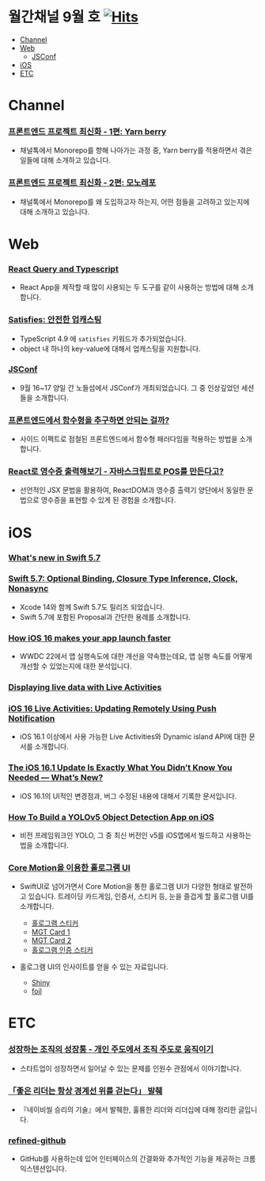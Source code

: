 # 월간채널 9월 호 [![Hits](https://hits.seeyoufarm.com/api/count/incr/badge.svg?url=https%3A%2F%2Fgithub.com%2Fchannel-io%2Fmonthly-channel%2Fblob%2Fmain%2Fissues%2F2022-09.md&count_bg=%2379C83D&title_bg=%23555555&icon=&icon_color=%23E7E7E7&title=hits&edge_flat=false)](https://hits.seeyoufarm.com)

- [Channel](#Channel)
- [Web](#Web)
  - [JSConf](#JSConf)
- [iOS](#iOS)
- [ETC](#ETC)

# Channel

### [프론트엔드 프로젝트 최신화 - 1편: Yarn berry](https://channel.io/ko/blog/frontend_yarnberry)
- 채널톡에서 Monorepo를 향해 나아가는 과정 중, Yarn berry를 적용하면서 겪은 일들에 대해 소개하고 있습니다.

### [프론트엔드 프로젝트 최신화 - 2편: 모노레포](https://channel.io/ko/blog/monorepo-in-operation)
- 채널톡에서 Monorepo를 왜 도입하고자 하는지, 어떤 점들을 고려하고 있는지에 대해 소개하고 있습니다.

# Web

### [React Query and Typescript](https://tkdodo.eu/blog/react-query-and-type-script)
- React App을 제작할 때 많이 사용되는 두 도구를 같이 사용하는 방법에 대해 소개합니다.

### [Satisfies: 안전한 업캐스팅](https://news.hada.io/topic?id=7395)
- TypeScript 4.9 에 `satisfies` 키워드가 추가되었습니다.
- object 내 하나의 key-value에 대해서 업캐스팅을 지원합니다.

### [JSConf](https://2022.jsconf.kr/en)
- 9월 16~17 양일 간 노들섬에서 JSConf가 개최되었습니다. 그 중 인상깊었던 세션들을 소개합니다.

### [프론트엔드에서 함수형을 추구하면 안되는 걸까?](https://moonlit-nougat-422445.netlify.app/1)
- 사이드 이펙트로 점철된 프론트엔드에서 함수형 패러다임을 적용하는 방법을 소개합니다.

### [React로 영수증 출력해보기 - 자바스크립트로 POS를 만든다고?](https://slides.com/seokjume/react-thermal-print)
- 선언적인 JSX 문법을 활용하여, ReactDOM과 영수증 출력기 양단에서 동일한 문법으로 영수증을 표현할 수 있게 된 경험을 소개합니다.

# iOS

### [What's new in Swift 5.7](https://blog.swiftify.com/whats-new-in-swift-5-7-e0a2ba39fb78)
### [Swift 5.7: Optional Binding, Closure Type Inference, Clock, Nonasync](https://blog.appsynth.net/swift-5-7-optional-binding-closure-type-inference-clock-noasync-657b583eb26d)
- Xcode 14와 함께 Swift 5.7도 릴리즈 되었습니다.
- Swift 5.7에 포함된 Proposal과 간단한 용례를 소개합니다.

### [How iOS 16 makes your app launch faster](https://medium.com/geekculture/how-ios-16-makes-your-app-launch-faster-1c27fd442738)
- WWDC 22에서 앱 실행속도에 대한 개선을 약속했는데요, 앱 실행 속도를 어떻게 개선할 수 있었는지에 대한 분석입니다.

### [Displaying live data with Live Activities](https://developer.apple.com/documentation/activitykit/displaying-live-data-with-live-activities)
### [iOS 16 Live Activities: Updating Remotely Using Push Notification](https://betterprogramming.pub/ios-live-activities-updating-remotely-using-push-notification-34911a1bcc5e)
- iOS 16.1 이상에서 사용 가능한 Live Activities와 Dynamic island API에 대한 문서를 소개합니다.

### [The iOS 16.1 Update Is Exactly What You Didn’t Know You Needed — What’s New?](https://medium.com/macoclock/the-ios-16-1-update-is-exactly-what-you-didnt-know-you-needed-what-s-new-5d5a226edd0f)
- iOS 16.1의 UI적인 변경점과, 버그 수정된 내용에 대해서 기록한 문서입니다.

### [How To Build a YOLOv5 Object Detection App on iOS](https://betterprogramming.pub/how-to-build-a-yolov5-object-detection-app-on-ios-39c8c77dfe58)
- 비전 프레임워크인 YOLO, 그 중 최신 버전인 v5를 iOS앱에서 빌드하고 사용하는 법을 소개합니다.

### [Core Motion을 이용한 홀로그램 UI](https://twitter.com/DLX/status/1548394899606683650)
- SwiftUI로 넘어가면서 Core Motion을 통한 홀로그램 UI가 다양한 형태로 발전하고 있습니다. 트레이딩 카드게임, 인증서, 스티커 등, 눈을 즐겁게 할 홀로그램 UI를 소개합니다.
    - [홀로그램 스티커](https://twitter.com/AdamWhitcroft/status/1559310391359852544)
    - [MGT Card 1](https://twitter.com/lionseyeapp/status/1569170659221143558)
    - [MGT Card 2](https://twitter.com/orlandogherrera/status/1561072236370354176)
    - [홀로그램 인증 스티커](https://twitter.com/DLX/status/1545370489081794561)

- 홀로그램 UI의 인사이트를 얻을 수 있는 자료입니다.
    - [Shiny](https://github.com/efremidze/Shiny)
    - [foil](https://pub.dev/packages/foil)

# ETC

### [성장하는 조직의 성장통 - 개인 주도에서 조직 주도로 움직이기](https://m.facebook.com/story.php?story_fbid=pfbid02GajXgLFT8eabu8jRqHvxrKqUbYy9ZzJLAiS4sRjzLc1bwdmsPwSQAxWNjQ6AoU9Fl&id=1126437392)
- 스타트업이 성장하면서 일어날 수 있는 문제를 인원수 관점에서 이야기합니다.

### [「좋은 리더는 항상 경계선 위를 걷는다」 발췌](https://ahnheejong.name/articles/good-leader-navy-seals/)
- 『네이비씰 승리의 기술』에서 발췌한, 훌륭한 리더와 리더십에 대해 정리한 글입니다.

### [refined-github](https://github.com/refined-github/refined-github)
- GitHub를 사용하는데 있어 인터페이스의 간결화와 추가적인 기능을 제공하는 크롬 익스텐션입니다.
